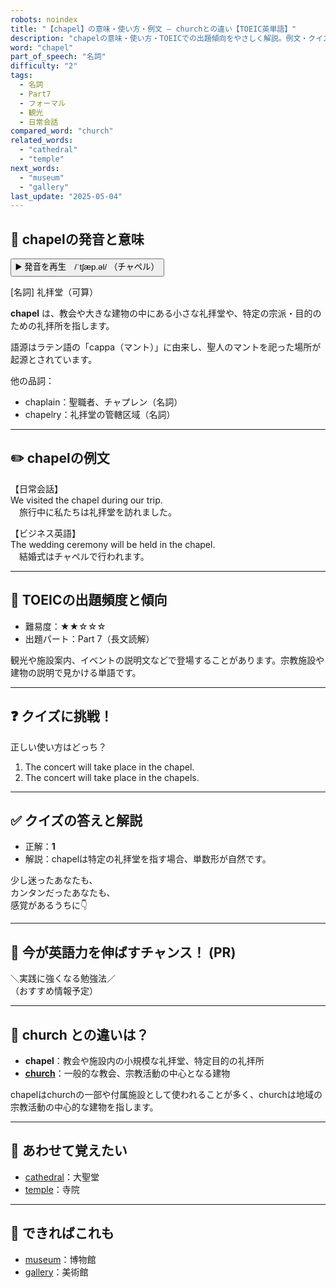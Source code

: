```yaml
---
robots: noindex
title: "【chapel】の意味・使い方・例文 ― churchとの違い【TOEIC英単語】"
description: "chapelの意味・使い方・TOEICでの出題傾向をやさしく解説。例文・クイズ付きでchurchとの違いもわかりやすく学べます。"
word: "chapel"
part_of_speech: "名詞"
difficulty: "2"
tags:
  - 名詞
  - Part7
  - フォーマル
  - 観光
  - 日常会話
compared_word: "church"
related_words:
  - "cathedral"
  - "temple"
next_words:
  - "museum"
  - "gallery"
last_update: "2025-05-04"
---
```


## 🔰 chapelの発音と意味

<button class="play-audio" onclick="playTTS('chapel')">
  <span class="play-audio-main">
    ▶️ 発音を再生　/ˈtʃæp.əl/
  </span>
  <span class="play-audio-sub">
    （チャペル）
  </span>
</button>

[名詞] 礼拝堂（可算）

**chapel** は、教会や大きな建物の中にある小さな礼拝堂や、特定の宗派・目的のための礼拝所を指します。

語源はラテン語の「cappa（マント）」に由来し、聖人のマントを祀った場所が起源とされています。

他の品詞：  
- chaplain：聖職者、チャプレン（名詞）
- chapelry：礼拝堂の管轄区域（名詞）

---

## ✏️ chapelの例文

【日常会話】  
We visited the chapel during our trip.  
　旅行中に私たちは礼拝堂を訪れました。

【ビジネス英語】  
The wedding ceremony will be held in the chapel.  
　結婚式はチャペルで行われます。

---

## 🎯 TOEICの出題頻度と傾向

- 難易度：★★☆☆☆
- 出題パート：Part 7（長文読解）

観光や施設案内、イベントの説明文などで登場することがあります。宗教施設や建物の説明で見かける単語です。

---

## ❓ クイズに挑戦！

正しい使い方はどっち？

1. The concert will take place in the chapel.  
2. The concert will take place in the chapels.

---

## ✅ クイズの答えと解説

- 正解：**1**
- 解説：chapelは特定の礼拝堂を指す場合、単数形が自然です。

少し迷ったあなたも、  
カンタンだったあなたも、  
感覚があるうちに👇️

---

## 🚀 今が英語力を伸ばすチャンス！ (PR)

<div class="info-center">
＼実践に強くなる勉強法／<br>  
（おすすめ情報予定）
</div>

---

## 🤔  church との違いは？

- **chapel**：教会や施設内の小規模な礼拝堂、特定目的の礼拝所
- **[church](/word/church/)**：一般的な教会、宗教活動の中心となる建物

chapelはchurchの一部や付属施設として使われることが多く、churchは地域の宗教活動の中心的な建物を指します。

---

## 🧩 あわせて覚えたい

- [cathedral](/word/cathedral/)：大聖堂
- [temple](/word/temple/)：寺院

---

## 📖 できればこれも

- [museum](/word/museum/)：博物館
- [gallery](/word/gallery/)：美術館

<!-- cvid: aid25_bid46 -->
